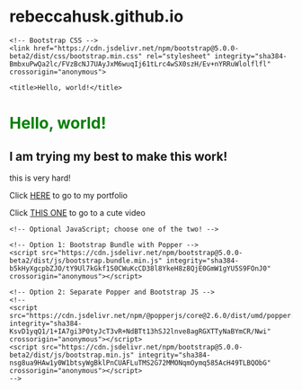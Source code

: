 # rebeccahusk.github.io

<html lang="en">
  <head>
    <!-- Required meta tags -->
    <meta charset="utf-8">
    <meta name="viewport" content="width=device-width, initial-scale=1">

    <!-- Bootstrap CSS -->
    <link href="https://cdn.jsdelivr.net/npm/bootstrap@5.0.0-beta2/dist/css/bootstrap.min.css" rel="stylesheet" integrity="sha384-BmbxuPwQa2lc/FVzBcNJ7UAyJxM6wuqIj61tLrc4wSX0szH/Ev+nYRRuWlolflfl" crossorigin="anonymous">

    <title>Hello, world!</title>
  </head>
  <body>
    <div class="container">
        <h1 style=color:green>Hello, world!</h1>
        <h2> I am trying my best to make this work! </h2>
        <p>this is very hard!</p>
        <p>
            Click
            <a href="http://www.rebeccahusk.com">HERE</a>
            to go to my portfolio
            </p>
          <p>
            Click
            <a href="https://www.youtube.com/watch?v=WVz8rvIl_vY&t=15s">THIS ONE</a>
            to go to a cute video
            </p>
    </div>

    <!-- Optional JavaScript; choose one of the two! -->

    <!-- Option 1: Bootstrap Bundle with Popper -->
    <script src="https://cdn.jsdelivr.net/npm/bootstrap@5.0.0-beta2/dist/js/bootstrap.bundle.min.js" integrity="sha384-b5kHyXgcpbZJO/tY9Ul7kGkf1S0CWuKcCD38l8YkeH8z8QjE0GmW1gYU5S9FOnJ0" crossorigin="anonymous"></script>

    <!-- Option 2: Separate Popper and Bootstrap JS -->
    <!--
    <script src="https://cdn.jsdelivr.net/npm/@popperjs/core@2.6.0/dist/umd/popper.min.js" integrity="sha384-KsvD1yqQ1/1+IA7gi3P0tyJcT3vR+NdBTt13hSJ2lnve8agRGXTTyNaBYmCR/Nwi" crossorigin="anonymous"></script>
    <script src="https://cdn.jsdelivr.net/npm/bootstrap@5.0.0-beta2/dist/js/bootstrap.min.js" integrity="sha384-nsg8ua9HAw1y0W1btsyWgBklPnCUAFLuTMS2G72MMONqmOymq585AcH49TLBQObG" crossorigin="anonymous"></script>
    -->
  </body>
</html>
